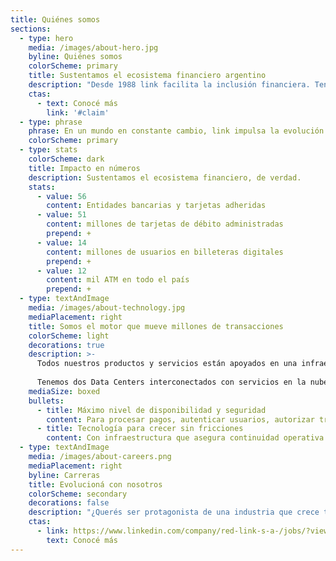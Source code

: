 ```yaml
---
title: Quiénes somos
sections:
  - type: hero
    media: /images/about-hero.jpg
    byline: Quiénes somos
    colorScheme: primary
    title: Sustentamos el ecosistema financiero argentino
    description: "Desde 1988 link facilita la inclusión financiera. Tenemos un propósito claro: impulsar la evolución del ecosistema financiero argentino a través nuestras soluciones."
    ctas:
      - text: Conocé más
        link: '#claim'
  - type: phrase
    phrase: En un mundo en constante cambio, link impulsa la evolución financiera con soluciones seguras y escalables.
    colorScheme: primary
  - type: stats
    colorScheme: dark
    title: Impacto en números
    description: Sustentamos el ecosistema financiero, de verdad.
    stats:
      - value: 56
        content: Entidades bancarias y tarjetas adheridas
      - value: 51
        content: millones de tarjetas de débito administradas
        prepend: +
      - value: 14
        content: millones de usuarios en billeteras digitales
        prepend: +
      - value: 12
        content: mil ATM en todo el país
        prepend: +
  - type: textAndImage
    media: /images/about-technology.jpg
    mediaPlacement: right
    title: Somos el motor que mueve millones de transacciones
    colorScheme: light
    decorations: true
    description: >-
      Todos nuestros productos y servicios están apoyados en una infraestructura que garantiza escalabilidad, flexibilidad y máxima seguridad.
      
      Tenemos dos Data Centers interconectados con servicios en la nube, asegurando un alto rendimiento sin interrupciones, las 24h
    mediaSize: boxed
    bullets:
      - title: Máximo nivel de disponibilidad y seguridad
        content: Para procesar pagos, autenticar usuarios, autorizar transacciones y conectar distintos canales de manera eficiente.
      - title: Tecnología para crecer sin fricciones
        content: Con infraestructura que asegura continuidad operativa y un servicio ininterrumpido.
  - type: textAndImage
    media: /images/about-careers.png
    mediaPlacement: right
    byline: Carreras
    title: Evolucioná con nosotros
    colorScheme: secondary
    decorations: false
    description: "¿Querés ser protagonista de una industria que crece todos los días? Sumate al #equipolink."
    ctas:
      - link: https://www.linkedin.com/company/red-link-s-a-/jobs/?viewAsMember=true
        text: Conocé más
---
```

